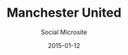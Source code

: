---
layout:        post
date:          2015-01-12
categories:    
- work

title:         "Manchester United"
subtitle:      "Social Microsite"

thumbnail:     manchester.png
image:         manchester.jpg

link:          http://social.manutd.com/
link_text:     "Visit Site"

role:          "Front-end Dev"
description:   "The Manchester United social hub allows fans to see all the content being produced by the club in one place. It's an international site, serving multiple languages."
---
